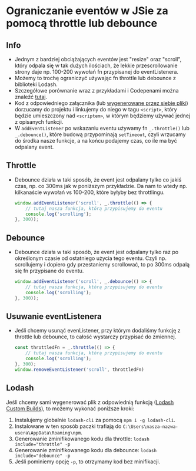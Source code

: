 # Ograniczanie eventów w JSie za pomocą throttle lub debounce

## Info
- Jednym z bardziej obciążających eventów jest "resize" oraz "scroll", który odpala się w tak dużych ilościach, że lekkie przescrollowanie strony daje np. 100-200 wywołań fn przypisanej do eventListenera.
- Możemy to trochę ograniczyć używając fn throttle lub debounce z biblioteki Lodash.
- Szczegółowe porównanie wraz z przykładami i Codepenami można znaleźć [tutaj](https://css-tricks.com/the-difference-between-throttling-and-debouncing/).
- Kod z odpowiedniego załącznika (lub [wygenerowane przez siebie pliki](#lodash)) dorzucamy do projektu i linkujemy do niego w tagu `<script>`, który będzie umieszczony nad `<scriptem>`, w którym będziemy używać jednej z opisanych funkcji.
- W `addEventListener` po wskazaniu eventu używamy fn `_.throttle()` lub `_.debounce()`, które budową przypominają `setTimeout`, czyli wrzucamy do środka nasze funkcje, a na końcu podajemy czas, co ile ma być odpalany event.

## Throttle
- Debounce działa w taki sposób, że event jest odpalany tylko co jakiś czas, np. co 300ms jak w poniższym przykładzie. Da nam to wtedy np. kilkanaście wywołań vs 100-200, które byłyby bez throttlingu.
    ```javascript
    window.addEventListener('scroll', _.throttle(() => {
        // tutaj nasza funkcja, którą przypisujemy do eventu
        console.log('scrolling');
    }, 300));
    ```

## Debounce
- Debounce działa w taki sposób, że event jest odpalany tylko raz po określonym czasie od ostatniego użycia tego eventu. Czyli np. scrollujemy i dopiero gdy przestaniemy scrollować, to po 300ms odpalą się fn przypisane do eventu.
    ```javascript
    window.addEventListener('scroll', _.debounce(() => {
        // tutaj nasza funkcja, którą przypisujemy do eventu
        console.log('scrolling');
    }, 300));
    ```

## Usuwanie eventListenera
- Jeśli chcemy usunąć evenListener, przy którym dodaliśmy funkcję z throttle lub debounce, to całość wystarczy przypisać do zmiennej.
    ```javascript
    const throttledFn = _.throttle(() => {
        // tutaj nasza funkcja, którą przypisujemy do eventu
        console.log('scrolling');
    }, 300);
    window.removeEventListener('scroll', throttledFn)
    ```

## Lodash
Jeśli chcemy sami wygenerować plik z odpowiednią funkcją ([Lodash Custom Builds](https://lodash.com/custom-builds)), to możemy wykonać poniższe kroki:
1. Instalujemy globalnie `lodash-cli` za pomocą `npm i -g lodash-cli`.
1. Instalowane w ten sposób paczki trafiają do `C:\Users\nasza-nazwa-usera\AppData\Roaming\npm`.
1. Generowanie zminifikowanego kodu dla throttle: `lodash include="throttle" -p`
1. Generowanie zminifikowanego kodu dla debounce: `lodash include="debounce" -p`
1. Jeśli pominiemy opcję `-p`, to otrzymamy kod bez minifikacji.